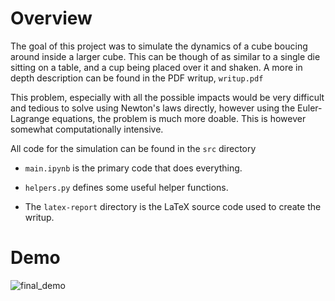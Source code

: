 # Overview

The goal of this project was to simulate the dynamics of a 
cube boucing around inside a larger cube. This can be though of
as similar to a single die sitting on a table, and a cup being 
placed over it and shaken. A more in depth description can be found
in the PDF writup, `writup.pdf`

This problem, especially with all the possible impacts would be 
very difficult and tedious to solve using Newton's laws directly, 
however using the Euler-Lagrange equations, the problem is much
more doable. This is however somewhat computationally intensive.

All code for the simulation can be found in the `src` directory

- `main.ipynb` is the primary code that does everything. 

- `helpers.py` defines some useful helper functions.

- The `latex-report` directory is the LaTeX source code used to 
create the writup.

# Demo 

![final_demo](https://user-images.githubusercontent.com/45540813/210030830-d86044cf-20b7-4337-b2ec-2c696aa04525.gif)

